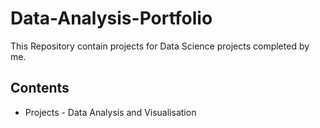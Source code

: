 # Data-Analysis-Portfolio

This Repository contain projects for Data Science projects completed by me.

Contents
--------------------------------------------------------------------------------
* Projects - Data Analysis and Visualisation

